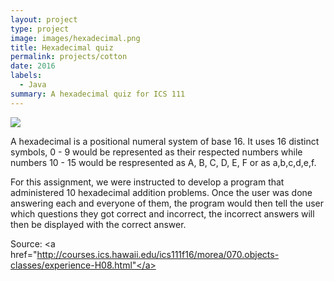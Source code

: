 ```yaml
---
layout: project
type: project
image: images/hexadecimal.png
title: Hexadecimal quiz 
permalink: projects/cotton
date: 2016
labels:
  - Java
summary: A hexadecimal quiz for ICS 111
---
```


<img class="ui image" src="{{ site.baseurl }}/images/cotton-header.png">

A hexadecimal is a positional numeral system of base 16. It uses 16 distinct symbols, 0 - 9 would be represented as their respected numbers while numbers 10 - 15 would be respresented as A, B, C, D, E, F or as a,b,c,d,e,f. 


For this assignment, we were instructed to develop a program that administered 10 hexadecimal addition problems. Once the user was done answering each and everyone of them, the program would then tell the user which questions they got correct and incorrect, the incorrect answers will then be displayed with the correct answer. 




Source: <a href="http://courses.ics.hawaii.edu/ics111f16/morea/070.objects-classes/experience-H08.html"</a>


